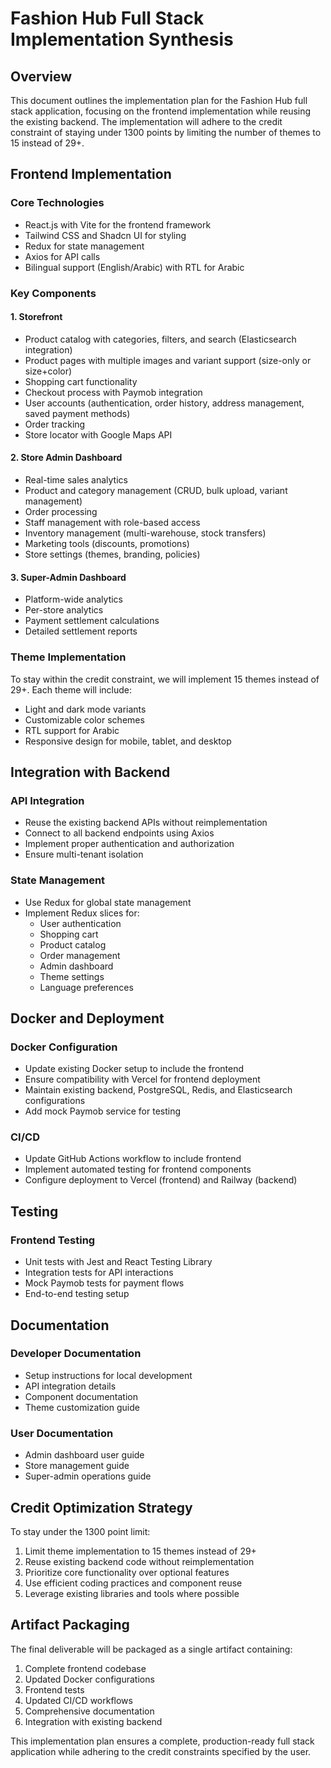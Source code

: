 # Fashion Hub Full Stack Implementation Synthesis

## Overview
This document outlines the implementation plan for the Fashion Hub full stack application, focusing on the frontend implementation while reusing the existing backend. The implementation will adhere to the credit constraint of staying under 1300 points by limiting the number of themes to 15 instead of 29+.

## Frontend Implementation

### Core Technologies
- React.js with Vite for the frontend framework
- Tailwind CSS and Shadcn UI for styling
- Redux for state management
- Axios for API calls
- Bilingual support (English/Arabic) with RTL for Arabic

### Key Components

#### 1. Storefront
- Product catalog with categories, filters, and search (Elasticsearch integration)
- Product pages with multiple images and variant support (size-only or size+color)
- Shopping cart functionality
- Checkout process with Paymob integration
- User accounts (authentication, order history, address management, saved payment methods)
- Order tracking
- Store locator with Google Maps API

#### 2. Store Admin Dashboard
- Real-time sales analytics
- Product and category management (CRUD, bulk upload, variant management)
- Order processing
- Staff management with role-based access
- Inventory management (multi-warehouse, stock transfers)
- Marketing tools (discounts, promotions)
- Store settings (themes, branding, policies)

#### 3. Super-Admin Dashboard
- Platform-wide analytics
- Per-store analytics
- Payment settlement calculations
- Detailed settlement reports

### Theme Implementation
To stay within the credit constraint, we will implement 15 themes instead of 29+. Each theme will include:
- Light and dark mode variants
- Customizable color schemes
- RTL support for Arabic
- Responsive design for mobile, tablet, and desktop

## Integration with Backend

### API Integration
- Reuse the existing backend APIs without reimplementation
- Connect to all backend endpoints using Axios
- Implement proper authentication and authorization
- Ensure multi-tenant isolation

### State Management
- Use Redux for global state management
- Implement Redux slices for:
  - User authentication
  - Shopping cart
  - Product catalog
  - Order management
  - Admin dashboard
  - Theme settings
  - Language preferences

## Docker and Deployment

### Docker Configuration
- Update existing Docker setup to include the frontend
- Ensure compatibility with Vercel for frontend deployment
- Maintain existing backend, PostgreSQL, Redis, and Elasticsearch configurations
- Add mock Paymob service for testing

### CI/CD
- Update GitHub Actions workflow to include frontend
- Implement automated testing for frontend components
- Configure deployment to Vercel (frontend) and Railway (backend)

## Testing

### Frontend Testing
- Unit tests with Jest and React Testing Library
- Integration tests for API interactions
- Mock Paymob tests for payment flows
- End-to-end testing setup

## Documentation

### Developer Documentation
- Setup instructions for local development
- API integration details
- Component documentation
- Theme customization guide

### User Documentation
- Admin dashboard user guide
- Store management guide
- Super-admin operations guide

## Credit Optimization Strategy

To stay under the 1300 point limit:
1. Limit theme implementation to 15 themes instead of 29+
2. Reuse existing backend code without reimplementation
3. Prioritize core functionality over optional features
4. Use efficient coding practices and component reuse
5. Leverage existing libraries and tools where possible

## Artifact Packaging

The final deliverable will be packaged as a single artifact containing:
1. Complete frontend codebase
2. Updated Docker configurations
3. Frontend tests
4. Updated CI/CD workflows
5. Comprehensive documentation
6. Integration with existing backend

This implementation plan ensures a complete, production-ready full stack application while adhering to the credit constraints specified by the user.
